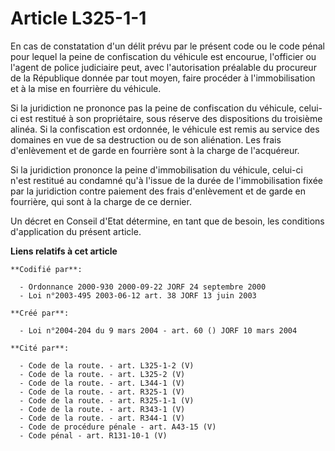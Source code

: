 # Article L325-1-1

En cas de constatation d'un délit prévu par le présent code ou le code pénal pour lequel la peine de confiscation du véhicule
est encourue, l'officier ou l'agent de police judiciaire peut, avec l'autorisation préalable du procureur de la République
donnée par tout moyen, faire procéder à l'immobilisation et à la mise en fourrière du véhicule.

Si la juridiction ne prononce pas la peine de confiscation du véhicule, celui-ci est restitué à son propriétaire, sous
réserve des dispositions du troisième alinéa. Si la confiscation est ordonnée, le véhicule est remis au service des domaines
en vue de sa destruction ou de son aliénation. Les frais d'enlèvement et de garde en fourrière sont à la charge de
l'acquéreur.

Si la juridiction prononce la peine d'immobilisation du véhicule, celui-ci n'est restitué au condamné qu'à l'issue de la
durée de l'immobilisation fixée par la juridiction contre paiement des frais d'enlèvement et de garde en fourrière, qui sont
à la charge de ce dernier.

Un décret en Conseil d'Etat détermine, en tant que de besoin, les conditions d'application du présent article.

**Liens relatifs à cet article**

	**Codifié par**:

	  - Ordonnance 2000-930 2000-09-22 JORF 24 septembre 2000
	  - Loi n°2003-495 2003-06-12 art. 38 JORF 13 juin 2003

	**Créé par**:

	  - Loi n°2004-204 du 9 mars 2004 - art. 60 () JORF 10 mars 2004

	**Cité par**:

	  - Code de la route. - art. L325-1-2 (V)
	  - Code de la route. - art. L325-2 (V)
	  - Code de la route. - art. L344-1 (V)
	  - Code de la route. - art. R325-1 (V)
	  - Code de la route. - art. R325-1-1 (V)
	  - Code de la route. - art. R343-1 (V)
	  - Code de la route. - art. R344-1 (V)
	  - Code de procédure pénale - art. A43-15 (V)
	  - Code pénal - art. R131-10-1 (V)
